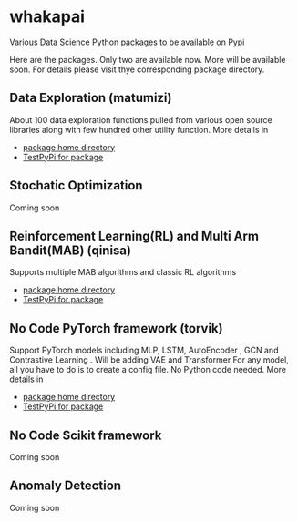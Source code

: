 # whakapai
Various Data Science Python packages to be available on Pypi

Here are the packages. Only two are available now. More will be available soon. For details
please visit thye corresponding package directory.

## Data Exploration (matumizi)
About 100 data exploration functions pulled from various open source libraries  along with 
few hundred other utility function. More details in 
* [package home directory](https://github.com/pranab/whakapai/tree/master/matumizi)
* [TestPyPi for package](https://test.pypi.org/project/matumizi/0.0.2/)
 
 
## Stochatic Optimization
Coming soon

## Reinforcement Learning(RL) and Multi Arm Bandit(MAB) (qinisa)
Supports multiple MAB algorithms and classic RL algorithms
* [package home directory](https://github.com/pranab/whakapai/tree/master/qinisa)
* [TestPyPi for package](https://test.pypi.org/project/qinisa/0.0.2/)

## No Code PyTorch framework (torvik)
Support PyTorch models  including MLP, LSTM, AutoEncoder , GCN  and Contrastive Learning . Will be 
adding VAE and Transformer For any model, all you have to do is to create a config file. No Python 
code needed. More details in 
* [package home directory](https://github.com/pranab/whakapai/tree/master/torvik)
* [TestPyPi for package](https://test.pypi.org/project/torvik/0.0.3/)


## No Code Scikit framework
Coming soon

## Anomaly Detection
Coming soon

